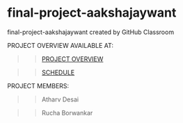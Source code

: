 # final-project-aakshajaywant
final-project-aakshajaywant created by GitHub Classroom


PROJECT OVERVIEW AVAILABLE AT: 


>> [PROJECT OVERVIEW](https://github.com/cu-ecen-5013/final-project-atharvdesai1996/wiki/Project-Overview)


>> [SCHEDULE](https://github.com/cu-ecen-5013/final-project-atharvdesai1996/wiki/Schedule)


PROJECT MEMBERS:

>> Atharv Desai

>> Rucha Borwankar

